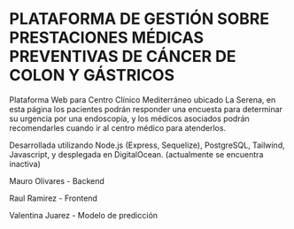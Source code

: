 # PLATAFORMA DE GESTIÓN SOBRE PRESTACIONES MÉDICAS PREVENTIVAS DE CÁNCER DE COLON Y GÁSTRICOS
Plataforma Web para Centro Clínico Mediterráneo ubicado La Serena, en esta página los pacientes podrán responder una encuesta para determinar su urgencia por una endoscopía, y los médicos asociados podrán recomendarles cuando ir al centro médico para atenderlos.

Desarrollada utilizando Node.js (Express, Sequelize), PostgreSQL, Tailwind, Javascript, y desplegada en DigitalOcean. (actualmente se encuentra inactiva)

Mauro Olivares - Backend

Raul Ramirez - Frontend

Valentina Juarez - Modelo de predicción
